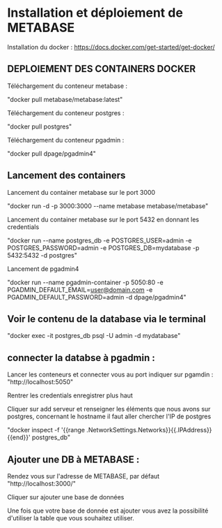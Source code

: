 
# Installation et déploiement de METABASE 

Installation du docker : https://docs.docker.com/get-started/get-docker/

## DEPLOIEMENT DES CONTAINERS DOCKER

Téléchargement du conteneur metabase : 

"docker pull metabase/metabase:latest"

Téléchargement du conteneur postgres : 

"docker pull postgres"

Téléchargement du conteneur pgadmin : 

"docker pull dpage/pgadmin4"

## Lancement des containers 

Lancement du container metabase sur le port 3000

"docker run -d -p 3000:3000 --name metabase metabase/metabase"

Lancement du container metabase sur le port 5432 en donnant les credentials

"docker run --name postgres_db -e POSTGRES_USER=admin -e POSTGRES_PASSWORD=admin -e POSTGRES_DB=mydatabase -p 5432:5432 -d postgres"

Lancement de pgadmin4 

"docker run --name pgadmin-container -p 5050:80 -e PGADMIN_DEFAULT_EMAIL=user@domain.com -e PGADMIN_DEFAULT_PASSWORD=admin -d dpage/pgadmin4"

## Voir le contenu de la database via le terminal 

"docker exec -it postgres_db psql -U admin -d mydatabase"

## connecter la databse à pgadmin :

Lancer les conteneurs et connecter vous au port indiquer sur pgamdin : "http://localhost:5050"

Rentrer les credentials enregistrer plus haut

Cliquer sur add serveur et renseigner les éléments que nous avons sur postgres, concernant le hostname il faut aller chercher l'IP de postgres 

"docker inspect -f '{{range .NetworkSettings.Networks}}{{.IPAddress}}{{end}}' postgres_db"

## Ajouter une DB à METABASE :

Rendez vous sur l'adresse de METABASE, par défaut "http://localhost:3000/"

Cliquer sur ajouter une base de données 

Une fois que votre base de donnée est ajouter vous avez la possibilité d'utiliser la table que vous souhaitez utiliser.
